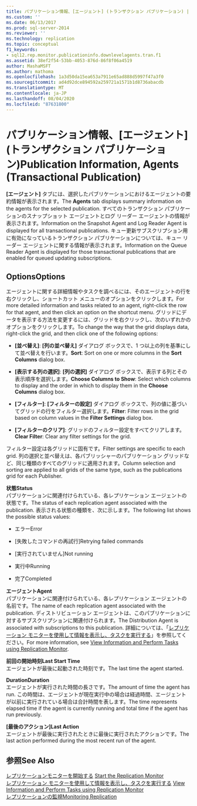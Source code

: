 ```yaml
---
title: パブリケーション情報、[エージェント] (トランザクション パブリケーション) | Microsoft Docs
ms.custom: ''
ms.date: 06/13/2017
ms.prod: sql-server-2014
ms.reviewer: ''
ms.technology: replication
ms.topic: conceptual
f1_keywords:
- sql12.rep.monitor.publicationinfo.downlevelagents.tran.f1
ms.assetid: 38ef2f54-53bb-4053-876d-86f8f06a4519
author: MashaMSFT
ms.author: mathoma
ms.openlocfilehash: 1a3d50da15ea653a7911e65ad888d5997f47a3f0
ms.sourcegitcommit: ad4d92dce894592a259721a1571b1d8736abacdb
ms.translationtype: MT
ms.contentlocale: ja-JP
ms.lasthandoff: 08/04/2020
ms.locfileid: "87631800"
---
```

# <a name="publication-information-agents-transactional-publication"></a><span data-ttu-id="6d71d-102">パブリケーション情報、[エージェント] (トランザクション パブリケーション)</span><span class="sxs-lookup"><span data-stu-id="6d71d-102">Publication Information, Agents (Transactional Publication)</span></span>
  <span data-ttu-id="6d71d-103">**[エージェント]** タブには、選択したパブリケーションにおけるエージェントの要約情報が表示されます。</span><span class="sxs-lookup"><span data-stu-id="6d71d-103">The **Agents** tab displays summary information on the agents for the selected publication.</span></span> <span data-ttu-id="6d71d-104">すべてのトランザクション パブリケーションのスナップショット エージェントとログ リーダー エージェントの情報が表示されます。</span><span class="sxs-lookup"><span data-stu-id="6d71d-104">Information on the Snapshot Agent and Log Reader Agent is displayed for all transactional publications.</span></span> <span data-ttu-id="6d71d-105">キュー更新サブスクリプション用に有効になっているトランザクション パブリケーションについては、キュー リーダー エージェントに関する情報が表示されます。</span><span class="sxs-lookup"><span data-stu-id="6d71d-105">Information on the Queue Reader Agent is displayed for those transactional publications that are enabled for queued updating subscriptions.</span></span>  
  
## <a name="options"></a><span data-ttu-id="6d71d-106">Options</span><span class="sxs-lookup"><span data-stu-id="6d71d-106">Options</span></span>  
 <span data-ttu-id="6d71d-107">エージェントに関する詳細情報やタスクを調べるには、そのエージェントの行を右クリックし、ショートカット メニューのオプションをクリックします。</span><span class="sxs-lookup"><span data-stu-id="6d71d-107">For more detailed information and tasks related to an agent, right-click the row for that agent, and then click an option on the shortcut menu.</span></span> <span data-ttu-id="6d71d-108">グリッドにデータを表示する方法を変更するには、グリッドを右クリックし、次のいずれかのオプションをクリックします。</span><span class="sxs-lookup"><span data-stu-id="6d71d-108">To change the way that the grid displays data, right-click the grid, and then click one of the following options:</span></span>  
  
-   <span data-ttu-id="6d71d-109">**[並べ替え]**: **[列の並べ替え]** ダイアログ ボックスで、1 つ以上の列を基準にして並べ替えを行います。</span><span class="sxs-lookup"><span data-stu-id="6d71d-109">**Sort**: Sort on one or more columns in the **Sort Columns** dialog box.</span></span>  
  
-   <span data-ttu-id="6d71d-110">**[表示する列の選択]**: **[列の選択]** ダイアログ ボックスで、表示する列とその表示順序を選択します。</span><span class="sxs-lookup"><span data-stu-id="6d71d-110">**Choose Columns to Show**: Select which columns to display and the order in which to display them in the **Choose Columns** dialog box.</span></span>  
  
-   <span data-ttu-id="6d71d-111">**[フィルター]**: **[フィルターの設定]** ダイアログ ボックスで、列の値に基づいてグリッドの行をフィルター選択します。</span><span class="sxs-lookup"><span data-stu-id="6d71d-111">**Filter**: Filter rows in the grid based on column values in the **Filter Settings** dialog box.</span></span>  
  
-   <span data-ttu-id="6d71d-112">**[フィルターのクリア]**: グリッドのフィルター設定をすべてクリアします。</span><span class="sxs-lookup"><span data-stu-id="6d71d-112">**Clear Filter**: Clear any filter settings for the grid.</span></span>  
  
 <span data-ttu-id="6d71d-113">フィルター設定は各グリッドに固有です。</span><span class="sxs-lookup"><span data-stu-id="6d71d-113">Filter settings are specific to each grid.</span></span> <span data-ttu-id="6d71d-114">列の選択と並べ替えは、各パブリッシャーのパブリケーション グリッドなど、同じ種類のすべてのグリッドに適用されます。</span><span class="sxs-lookup"><span data-stu-id="6d71d-114">Column selection and sorting are applied to all grids of the same type, such as the publications grid for each Publisher.</span></span>  
  
 <span data-ttu-id="6d71d-115">**状態**</span><span class="sxs-lookup"><span data-stu-id="6d71d-115">**Status**</span></span>  
 <span data-ttu-id="6d71d-116">パブリケーションに関連付けられている、各レプリケーション エージェントの状態です。</span><span class="sxs-lookup"><span data-stu-id="6d71d-116">The status of each replication agent associated with the publication.</span></span> <span data-ttu-id="6d71d-117">表示される状態の種類を、次に示します。</span><span class="sxs-lookup"><span data-stu-id="6d71d-117">The following list shows the possible status values:</span></span>  
  
-   <span data-ttu-id="6d71d-118">エラー</span><span class="sxs-lookup"><span data-stu-id="6d71d-118">Error</span></span>  
  
-   <span data-ttu-id="6d71d-119">[失敗したコマンドの再試行]</span><span class="sxs-lookup"><span data-stu-id="6d71d-119">Retrying failed commands</span></span>  
  
-   <span data-ttu-id="6d71d-120">[実行されていません]</span><span class="sxs-lookup"><span data-stu-id="6d71d-120">Not running</span></span>  
  
-   <span data-ttu-id="6d71d-121">実行中</span><span class="sxs-lookup"><span data-stu-id="6d71d-121">Running</span></span>  
  
-   <span data-ttu-id="6d71d-122">完了</span><span class="sxs-lookup"><span data-stu-id="6d71d-122">Completed</span></span>  
  
 <span data-ttu-id="6d71d-123">**エージェント**</span><span class="sxs-lookup"><span data-stu-id="6d71d-123">**Agent**</span></span>  
 <span data-ttu-id="6d71d-124">パブリケーションに関連付けられている、各レプリケーション エージェントの名前です。</span><span class="sxs-lookup"><span data-stu-id="6d71d-124">The name of each replication agent associated with the publication.</span></span> <span data-ttu-id="6d71d-125">ディストリビューション エージェントは、このパブリケーションに対するサブスクリプションに関連付けられます。</span><span class="sxs-lookup"><span data-stu-id="6d71d-125">The Distribution Agent is associated with subscriptions to this publication.</span></span> <span data-ttu-id="6d71d-126">詳細については、「[レプリケーション モニターを使用して情報を表示し、タスクを実行する](monitor/view-information-and-perform-tasks-replication-monitor.md)」を参照してください。</span><span class="sxs-lookup"><span data-stu-id="6d71d-126">For more information, see [View Information and Perform Tasks using Replication Monitor](monitor/view-information-and-perform-tasks-replication-monitor.md).</span></span>  
  
 <span data-ttu-id="6d71d-127">**前回の開始時刻**</span><span class="sxs-lookup"><span data-stu-id="6d71d-127">**Last Start Time**</span></span>  
 <span data-ttu-id="6d71d-128">エージェントが最後に起動された時刻です。</span><span class="sxs-lookup"><span data-stu-id="6d71d-128">The last time the agent started.</span></span>  
  
 <span data-ttu-id="6d71d-129">**Duration**</span><span class="sxs-lookup"><span data-stu-id="6d71d-129">**Duration**</span></span>  
 <span data-ttu-id="6d71d-130">エージェントが実行された時間の長さです。</span><span class="sxs-lookup"><span data-stu-id="6d71d-130">The amount of time the agent has run.</span></span> <span data-ttu-id="6d71d-131">この時間は、エージェントが現在実行中の場合は経過時間、エージェントが以前に実行されている場合は合計時間を表します。</span><span class="sxs-lookup"><span data-stu-id="6d71d-131">The time represents elapsed time if the agent is currently running and total time if the agent has run previously.</span></span>  
  
 <span data-ttu-id="6d71d-132">**[最後のアクション]**</span><span class="sxs-lookup"><span data-stu-id="6d71d-132">**Last Action**</span></span>  
 <span data-ttu-id="6d71d-133">エージェントが最後に実行されたときに最後に実行されたアクションです。</span><span class="sxs-lookup"><span data-stu-id="6d71d-133">The last action performed during the most recent run of the agent.</span></span>  
  
## <a name="see-also"></a><span data-ttu-id="6d71d-134">参照</span><span class="sxs-lookup"><span data-stu-id="6d71d-134">See Also</span></span>  
 <span data-ttu-id="6d71d-135">[レプリケーションモニターを開始する](monitor/start-the-replication-monitor.md) </span><span class="sxs-lookup"><span data-stu-id="6d71d-135">[Start the Replication Monitor](monitor/start-the-replication-monitor.md) </span></span>  
 <span data-ttu-id="6d71d-136">[レプリケーション モニターを使用して情報を表示し、タスクを実行する](monitor/view-information-and-perform-tasks-replication-monitor.md) </span><span class="sxs-lookup"><span data-stu-id="6d71d-136">[View Information and Perform Tasks using Replication Monitor](monitor/view-information-and-perform-tasks-replication-monitor.md) </span></span>  
 [<span data-ttu-id="6d71d-137">レプリケーションの監視</span><span class="sxs-lookup"><span data-stu-id="6d71d-137">Monitoring Replication</span></span>](monitoring-replication.md)  
  
  

